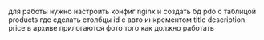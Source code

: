 для работы нужно настроить конфиг nginx и создать бд pdo с таблицой products где сделать столбцы
id c авто инкрементом 
title
description
price
в архиве прилогаются фото того как должно работать
